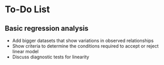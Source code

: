 # To-Do List

## Basic regression analysis
- Add bigger datasets that show variations in observed relationships
- Show criteria to determine the conditions required to accept or reject linear model
- Discuss diagnostic tests for linearity
